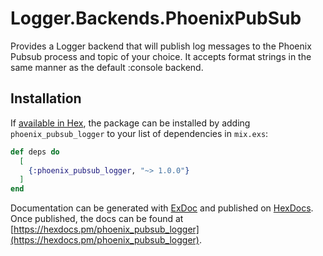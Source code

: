 # Logger.Backends.PhoenixPubSub

Provides a Logger backend that will publish log messages to the Phoenix Pubsub process and topic of your choice.  It accepts format strings in the same manner as the default :console backend.

## Installation

If [available in Hex](https://hex.pm/docs/publish), the package can be installed
by adding `phoenix_pubsub_logger` to your list of dependencies in `mix.exs`:

```elixir
def deps do
  [
    {:phoenix_pubsub_logger, "~> 1.0.0"}
  ]
end
```

Documentation can be generated with [ExDoc](https://github.com/elixir-lang/ex_doc)
and published on [HexDocs](https://hexdocs.pm). Once published, the docs can
be found at [https://hexdocs.pm/phoenix_pubsub_logger](https://hexdocs.pm/phoenix_pubsub_logger).

